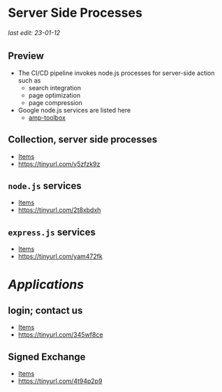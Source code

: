 # Server Side Processes

###### last edit: 23-01-12

## Preview
- The CI/CD pipeline invokes node.js processes for server-side action such as
  - search integration
  - page optimization
  - page compression
- Google node.js services are listed here
  - [amp-toolbox](https://github.com/ampproject/amp-toolbox)

## Collection, server side processes
- [Items](https://github.com/ampproject/amp.dev/tree/a6817519c19987b8a700110e9909f3c3bafce769/platform/lib)
- https://tinyurl.com/y5zfzk9z

## `node.js` services
- [Items](https://amp.dev/documentation/guides-and-tutorials/websites/optimize-and-measure/amp-optimizer-guide/node-amp-optimizer)
- https://tinyurl.com/2t8xbdxh

## `express.js` services
- [Items](https://github.com/ampproject/amp.dev/blob/a6817519c19987b8a700110e9909f3c3bafce769/boilerplate/backend/index.js)
- https://tinyurl.com/yam472fk

# *Applications*

## login; contact us
- [Items](https://amp.dev/documentation/guides-and-tutorials/develop/login_requiring/login)
- https://tinyurl.com/345wf8ce

## Signed Exchange
- [Items](https://amp.dev/documentation/guides-and-tutorials/websites/optimize-and-measure/signed-exchange)
- https://tinyurl.com/4t94p2p9


